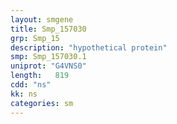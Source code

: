 ```yaml
---
layout: smgene
title: Smp_157030
grp: Smp_15
description: "hypothetical protein"
smp: Smp_157030.1
uniprot: "G4VNS0"
length:   819
cdd: "ns"
kk: ns
categories: sm
---
```

